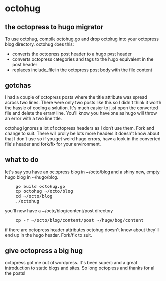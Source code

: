 # octohug

## the octopress to hugo migrator

To use octohug, compile octohug.go and drop octohug into your octopress blog directory. octohug does this:

* converts the octopress post header to a hugo post header
* converts octopress categories and tags to the hugo equivalent in the post header
* replaces include_file in the octopress post body with the file content

## gotchas
I had a couple of octopress posts where the title attribute was spread across two lines. There were only two posts like this so I didn't think it worth the hassle of coding a solution. It's much easier to just open the converted file and delete the errant line. You'll know you have one as hugo will throw an error with a two line title.

octohug ignores a lot of octopress headers as I don't use them. Fork and change to suit. There will prolly be lots more headers it doesn't know about that I don't use so if you get weird hugo errors, have a look in the converted file's header and fork/fix for your environment.

## what to do
let's say you have an octopress blog in ~/octo/blog and a shiny new, empty hugo blog in ~/hugo/blog.
<pre>
	go build octohug.go
	cp octohug ~/octo/blog
	cd ~/octo/blog
	./octohug
</pre>
you'll now have a ~/octo/blog/content/post directory
<pre>
	cp -r ~/octo/blog/content/post ~/hugo/bog/content
</pre>
if there are octopress header attributes octohug doesn't know about they'll end up in the hugo header. Fork/fix to suit.

## give octopress a big hug
octopress got me out of wordpress. It's been superb and a great introduction to static blogs and sites. So long octopress and thanks for al the posts!